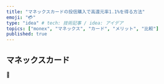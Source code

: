 ```yaml
---
title: "マネックスカードの投信購入で高還元率1.1%を得る方法"
emoji: "💳"
type: "idea" # tech: 技術記事 / idea: アイデア
topics: ["monex", "マネックス", "カード", "メリット", "比較"]
published: true
---
```


## マネックスカード
🤔
